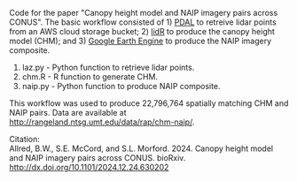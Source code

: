 Code for the paper "Canopy height model and NAIP imagery pairs across CONUS". The
basic workflow consisted of 1) [PDAL](http://pdal.io/) to retreive lidar points
from an AWS cloud storage bucket; 2) [lidR](https://github.com/r-lidar/lidR) to
produce the canopy height model (CHM); and 3) [Google Earth
Engine](https://earthengine.google.com/) to produce the NAIP imagery composite. 

1. laz.py - Python function to retrieve lidar points.
2. chm.R - R function to generate CHM.
3. naip.py - Python function to produce NAIP composite.

This workflow was used to produce 22,796,764 spatially matching CHM and NAIP
pairs. Data are available at http://rangeland.ntsg.umt.edu/data/rap/chm-naip/. 


Citation:  
Allred, B.W., S.E. McCord, and S.L. Morford. 2024. Canopy height model and NAIP
imagery pairs across CONUS. bioRxiv. http://dx.doi.org/10.1101/2024.12.24.630202